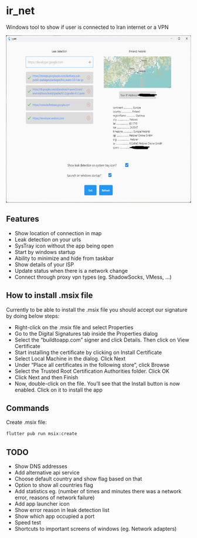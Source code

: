 # ir_net

Windows tool to show if user is connected to Iran internet or a VPN

<img src="screenshot.png" width="626" height="455">

## Features
- Show location of connection in map
- Leak detection on your urls
- SysTray icon without the app being open
- Start by windows startup
- Ability to minimize and hide from taskbar
- Show details of your ISP
- Update status when there is a network change
- Connect through proxy vpn types (eg. ShadowSocks, VMess, ...)

## How to install .msix file
Currently to be able to install the .msix file you should accept our signature by doing below steps:

- Right-click on the .msix file and select Properties
- Go to the Digital Signatures tab inside the Properties dialog
- Select the “buildtoapp.com” signer and click Details. Then click on View Certificate
- Start installing the certificate by clicking on Install Certificate
- Select Local Machine in the dialog. Click Next
- Under “Place all certificates in the following store”, click Browse
- Select the Trusted Root Certification Authorities folder. Click OK
- Click Next and then Finish
- Now, double-click on the file. You’ll see that the Install button is now enabled. Click on it to install the app

## Commands
Create .msix file:
```bat
flutter pub run msix:create
```

## TODO
- Show DNS addresses
- Add alternative api service
- Choose default country and show flag based on that
- Option to show all countries flag
- Add statistics eg. (number of times and minutes there was a network error, reasons of network failure)
- Add app launcher icon
- Show error reason in leak detection list
- Show which app occupied a port
- Speed test
- Shortcuts to important screens of windows (eg. Network adapters)